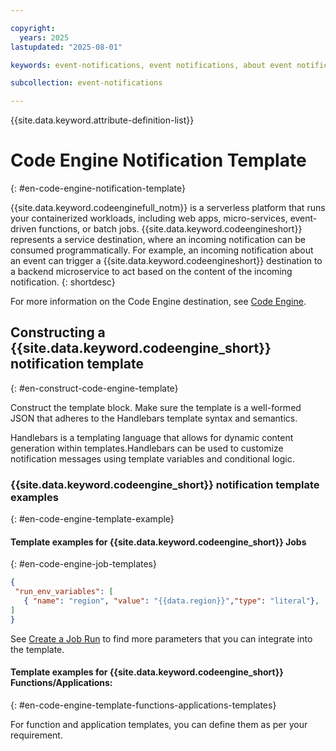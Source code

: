 ```yaml
---

copyright:
  years: 2025
lastupdated: "2025-08-01"

keywords: event-notifications, event notifications, about event notifications, templates, code engine

subcollection: event-notifications

---
```


{{site.data.keyword.attribute-definition-list}}

# Code Engine Notification Template
{: #en-code-engine-notification-template}

{{site.data.keyword.codeenginefull_notm}} is a serverless platform that runs your containerized workloads, including web apps, micro-services, event-driven functions, or batch jobs. {{site.data.keyword.codeengineshort}} represents a service destination, where an incoming notification can be consumed programmatically. For example, an incoming notification about an event can trigger a {{site.data.keyword.codeengineshort}} destination to a backend microservice to act based on the content of the incoming notification.
{: shortdesc}

For more information on the Code Engine destination, see [Code Engine](/docs/event-notifications?topic=event-notifications-en-destinations-codeengine&interface=ui).

## Constructing a {{site.data.keyword.codeengine_short}} notification template
{: #en-construct-code-engine-template}

Construct the template block. Make sure the template is a well-formed JSON that adheres to the Handlebars template syntax and semantics.

Handlebars is a templating language that allows for dynamic content generation within templates.Handlebars can be used to customize notification messages using template variables and conditional logic.


### {{site.data.keyword.codeengine_short}} notification template examples
{: #en-code-engine-template-example}


#### Template examples for {{site.data.keyword.codeengine_short}} Jobs
{: #en-code-engine-job-templates}

```json
{
 "run_env_variables": [
   { "name": "region", "value": "{{data.region}}","type": "literal"},
]
}
```
See [Create a Job Run](https://cloud.ibm.com/apidocs/codeengine/v2#create-job-run) to find more parameters that you can integrate into the template.

#### Template examples for {{site.data.keyword.codeengine_short}} Functions/Applications:
{: #en-code-engine-template-functions-applications-templates}

For function and application templates, you can define them as per your requirement.



